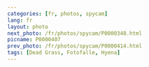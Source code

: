 ```yaml
---
categories: [fr, photos, spycam]
lang: fr
layout: photo
next_photo: /fr/photos/spycam/P0000348.html
picname: P0000407
prev_photo: /fr/photos/spycam/P0000414.html
tags: [Dead Grass, Fotofalle, Hyena]
---
```

